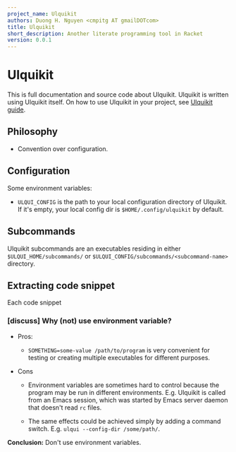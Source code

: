 ```yaml
---
project_name: Ulquikit
authors: Duong H. Nguyen <cmpitg AT gmailDOTcom>
title: Ulquikit
short_description: Another literate programming tool in Racket
version: 0.0.1
---
```


# Ulquikit #

This is full documentation and source code about Ulquikit.  Ulquikit is
written using Ulquikit itself.  On how to use Ulquikit in your project, see
[Ulquikit guide](guide.html).

## Philosophy ##

* Convention over configuration.

## Configuration ##

Some environment variables:

* `ULQUI_CONFIG` is the path to your local configuration directory of
  Ulquikit.  If it's empty, your local config dir is `$HOME/.config/ulquikit`
  by default.

## Subcommands ##

Ulquikit subcommands are an executables residing in either
`$ULQUI_HOME/subcommands/` or `$ULQUI_CONFIG/subcommands/<subcommand-name>`
directory.

## Extracting code snippet ##

Each code snippet

### [discuss] Why (not) use environment variable? ###

* Pros:

  - `SOMETHING=some-value /path/to/program` is very convenient for testing or
    creating multiple executables for different purposes.

* Cons

  - Environment variables are sometimes hard to control because the program
    may be run in different environments.  E.g.  Ulquikit is called from an
    Emacs session, which was started by Emacs server daemon that doesn't read
    `rc` files.

  - The same effects could be achieved simply by adding a command switch.
    E.g. `ulqui --config-dir /some/path/`.

**Conclusion:**  Don't use environment variables.

